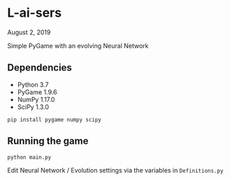 # L-ai-sers

August 2, 2019

Simple PyGame with an evolving Neural Network

## Dependencies
- Python 3.7
- PyGame 1.9.6
- NumPy 1.17.0
- SciPy 1.3.0

```
pip install pygame numpy scipy
```

## Running the game
```
python main.py
```

Edit Neural Network / Evolution settings via the variables in `Definitions.py`